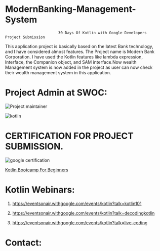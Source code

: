 # ModernBanking-Management-System
                            30 Days Of Kotlin with Google Developers Project Submission


<p>This application project is basically based on the latest Bank technology, and I have considered almost features. The Project name is Modern Bank Corporation. I have used the Kotlin features like lambda expression, Interface, the Companion object, and SAM interface.Now wealth Management system is now added in the project  as user can now check their wealth management system in this application.</p>

# Project Admin at SWOC:

![Project maintainer](https://user-images.githubusercontent.com/50301680/102719761-fe044900-4315-11eb-9823-af4c38e3a33e.png)

![kotlin](https://user-images.githubusercontent.com/50301680/83848868-22a72380-a72c-11ea-9e12-b859d8697606.png)

# CERTIFICATION FOR PROJECT SUBMISSION.
![google certification](https://user-images.githubusercontent.com/50301680/86451190-2c767380-bd38-11ea-937d-4842f81eea3e.png)


<a href="https://developer.android.com/courses/kotlin-bootcamp/overview utm_source=week1&utm_medium=email&utm_campaign=30DaysOfKotlin&utm_term=Basic%22">Kotlin Bootcamp For Beginners</a>


# Kotlin Webinars: 
1. https://eventsonair.withgoogle.com/events/kotlin?talk=kotlin101

2. https://eventsonair.withgoogle.com/events/kotlin?talk=decodingkotlin

3. https://eventsonair.withgoogle.com/events/kotlin?talk=live-coding

















# Contact:
<a href="https://www.facebook.com/ashwini.pandey.376" class="fa fa-facebook"></a>
<a href="https://twitter.com/SHIVANT9" class="fa fa-twitter"></a>
<a href="shivant47@gmail.com" class="fa fa-google"></a>
<a href="https://linkedin.com/in/shivantkumarpandey" class="fa fa-linkedin"></a>
<a href="https://www.youtube.com/channel/UCLQMdDxySQP23-DGgtpeJqQ/videos" class="fa fa-youtube"></a>
<a href="https://www.instagram.com/shivant_pandey/" class="fa fa-instagram"></a>




